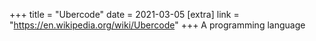 +++
title = "Ubercode"
date = 2021-03-05
[extra]
link = "https://en.wikipedia.org/wiki/Ubercode"
+++
A programming language

